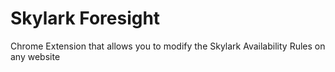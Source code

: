 # Skylark Foresight

Chrome Extension that allows you to modify the Skylark Availability Rules on any website
